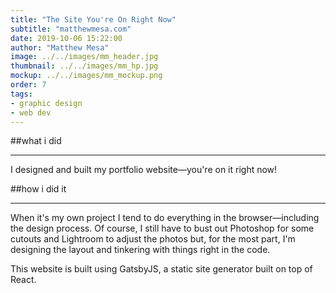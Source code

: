 ```yaml
---
title: "The Site You're On Right Now"
subtitle: "matthewmesa.com"
date: 2019-10-06 15:22:00
author: "Matthew Mesa"
image: ../../images/mm_header.jpg
thumbnail: ../../images/mm_hp.jpg
mockup: ../../images/mm_mockup.png
order: 7
tags:
- graphic design
- web dev
---
```


##what i did

***

I designed and built my portfolio website—you're on it right now!

##how i did it

***

When it's my own project I tend to do everything in the browser—including the design process. Of course, I still have to bust out Photoshop for some cutouts and Lightroom to adjust the photos but, for the most part, I'm designing the layout and tinkering with things right in the code.

This website is built using GatsbyJS, a static site generator built on top of React.

